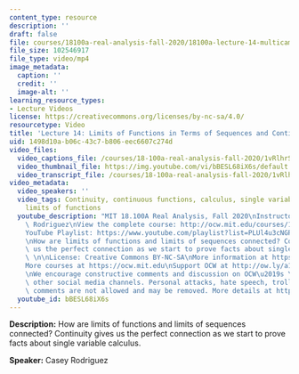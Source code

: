 ```yaml
---
content_type: resource
description: ''
draft: false
file: courses/18100a-real-analysis-fall-2020/18100a-lecture-14-multicam_360p_16_9.mp4
file_size: 102546917
file_type: video/mp4
image_metadata:
  caption: ''
  credit: ''
  image-alt: ''
learning_resource_types:
- Lecture Videos
license: https://creativecommons.org/licenses/by-nc-sa/4.0/
resourcetype: Video
title: 'Lecture 14: Limits of Functions in Terms of Sequences and Continuity'
uid: 1498d10a-b06c-43c7-b806-eec6607c274d
video_files:
  video_captions_file: /courses/18-100a-real-analysis-fall-2020/1vRlhrS0O5BaJlwsJA04CW9NpCV_AMi83_transcript.webvtt
  video_thumbnail_file: https://img.youtube.com/vi/bBESL68iX6s/default.jpg
  video_transcript_file: /courses/18-100a-real-analysis-fall-2020/1vRlhrS0O5BaJlwsJA04CW9NpCV_AMi83_transcript.pdf
video_metadata:
  video_speakers: ''
  video_tags: Continuity, continuous functions, calculus, single variable calculus,
    limits of functions
  youtube_description: "MIT 18.100A Real Analysis, Fall 2020\nInstructor: Dr. Casey\
    \ Rodriguez\nView the complete course: http://ocw.mit.edu/courses/18-100a-real-analysis-fall-2020/\n\
    YouTube Playlist: https://www.youtube.com/playlist?list=PLUl4u3cNGP61O7HkcF7UImpM0cR_L2gSw\n\
    \nHow are limits of functions and limits of sequences connected? Continuity gives\
    \ us the perfect connection as we start to prove facts about single variable calculus.\
    \ \n\nLicense: Creative Commons BY-NC-SA\nMore information at https://ocw.mit.edu/terms\n\
    More courses at https://ocw.mit.edu\nSupport OCW at http://ow.ly/a1If50zVRlQ\n\
    \nWe encourage constructive comments and discussion on OCW\u2019s YouTube and\
    \ other social media channels. Personal attacks, hate speech, trolling, and inappropriate\
    \ comments are not allowed and may be removed. More details at https://ocw.mit.edu/comments."
  youtube_id: bBESL68iX6s
---
```

**Description:** How are limits of functions and limits of sequences connected? Continuity gives us the perfect connection as we start to prove facts about single variable calculus.

**Speaker:** Casey Rodriguez